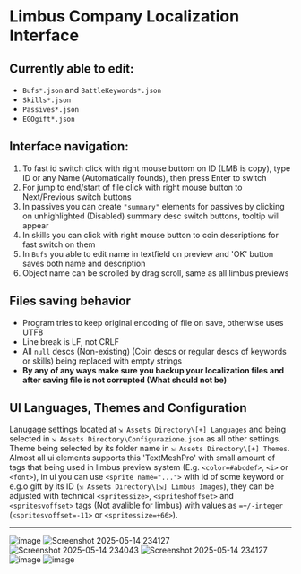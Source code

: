 # Limbus Company Localization Interface

## Currently able to edit:
- `Bufs*.json` and `BattleKeywords*.json`
- `Skills*.json`
- `Passives*.json`
- `EGOgift*.json`

## Interface navigation:
1. To fast id switch click with right mouse buttom on ID (LMB is copy), type ID or any Name (Automatically founds), then press Enter to switch
2. For jump to end/start of file click with right mouse button to Next/Previous switch buttons
3. In passives you can create `"summary"` elements for passives by clicking on unhighlighted (Disabled) summary desc switch buttons, tooltip will appear
4. In skills you can click with right mouse button to coin descriptions for fast switch on them
5. In `Bufs` you able to edit name in textfield on preview and 'OK' button saves both name and description
6. Object name can be scrolled by drag scroll, same as all limbus previews

## Files saving behavior
- Program tries to keep original encoding of file on save, otherwise uses UTF8
- Line break is LF, not CRLF
- All `null` descs (Non-existing) (Coin descs or regular descs of keywords or skills) being replaced with empty strings
- **By any of any ways make sure you backup your localization files and after saving file is not corrupted (What should not be)**

## UI Languages, Themes and Configuration
Lanugage settings located at `⇲ Assets Directory\[+] Languages` and being selected in `⇲ Assets Directory\Configurazione.json` as all other settings. Theme being selected by its folder name in `⇲ Assets Directory\[+] Themes`.
Almost all ui elements supports this 'TextMeshPro' with small amount of tags that being used in limbus preview system (E.g. `<color=#abcdef>`, `<i>` or `<font>`), in ui you can use `<sprite name="...">` with id of some keyword or e.g.o gift by its ID (`⇲ Assets Directory\[⇲] Limbus Images`), they can be adjusted with technical `<spritessize>`, `<spriteshoffset>` and `<spritesvoffset>` tags (Not avalible for limbus) with values as `=+/-integer` (`<spritesvoffset=-11>` or `<spritessize=+66>`).

------
![image](https://github.com/user-attachments/assets/470f4c8f-c49e-4f6f-b03f-77da375af4a9)
![Screenshot 2025-05-14 234127](https://github.com/user-attachments/assets/143e1f52-5403-4e8f-b400-142055be6f91)
![Screenshot 2025-05-14 234043](https://github.com/user-attachments/assets/e7035f73-a9d2-4df4-92a3-4de2093fbfff)
![Screenshot 2025-05-14 234127](https://github.com/user-attachments/assets/32ba8ac2-63d6-4c64-bbfb-32e83e6c0c71)
![image](https://github.com/user-attachments/assets/a23ec7f4-eb26-401d-9abe-45ee13deb4b5)
![image](https://github.com/user-attachments/assets/f9aeddc3-52b0-4697-80c1-91aef65b9f44)
